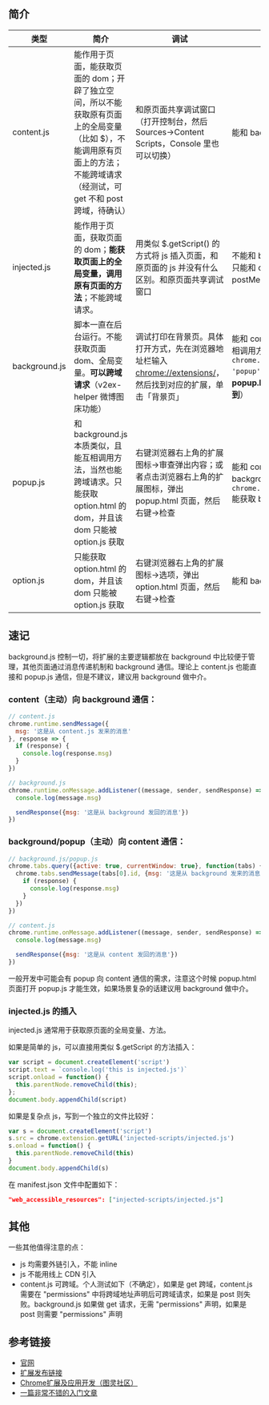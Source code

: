 ## 简介

| 类型            | 简介                                       | 调试                                       | 通信                                       |
| ------------- | ---------------------------------------- | ---------------------------------------- | ---------------------------------------- |
| content.js    | 能作用于页面，能获取页面的 dom；开辟了独立空间，所以不能获取原有页面上的全局变量（比如 $），不能调用原有页面上的方法；不能跨域请求（经测试，可 get 不和 post 跨域，待确认） | 和原页面共享调试窗口（打开控制台，然后Sources->Content Scripts，Console 里也可以切换） | 能和 background.js/popup.js 通信             |
| injected.js   | 能作用于页面，获取页面的 dom；**能获取页面上的全局变量，调用原有页面的方法**；不能跨域请求。 | 用类似 $.getScript() 的方式将 js 插入页面，和原页面的 js 并没有什么区别。和原页面共享调试窗口 | 不能和 background.js/popup.js 通信。只能和 content.js 通信（通过 postMessage API） |
| background.js | 脚本一直在后台运行。不能获取页面 dom、全局变量。**可以跨域请求**（v2ex-helper 微博图床功能） | 调试打印在背景页。具体打开方式，先在浏览器地址栏输入 <chrome://extensions/>，然后找到对应的扩展，单击「背景页」 | 能和 content.js 通信；能和 popup.js 互相调用方法（通过 ` chrome.extension.getViews({type: 'popup'})` 获取 views 数组，**此时 popup.html 页面必须打开才能被获取到**） |
| popup.js      | 和 background.js 本质类似，且能互相调用方法，当然也能跨域请求。只能获取 option.html 的 dom，并且该 dom 只能被 option.js 获取 | 右键浏览器右上角的扩展图标->审查弹出内容；或者点击浏览器右上角的扩展图标，弹出 popup.html 页面，然后右键->检查 | 能和 content.js 通信；能和 background.js 互相调用方法，通过`chrome.extension.getBackgroundPage()` 能获取 background 的 window 对象 |
| option.js     | 只能获取 option.html 的 dom，并且该 dom 只能被 option.js 获取 | 右键浏览器右上角的扩展图标->选项，弹出 option.html 页面，然后右键->检查 | 能和 background.js/popup.js 通信             |

## 速记

background.js 控制一切，将扩展的主要逻辑都放在 background 中比较便于管理，其他页面通过消息传递机制和 background 通信。理论上 content.js 也能直接和 popup.js 通信，但是不建议，建议用 background 做中介。

### content（主动）向 background 通信：

```js
// content.js
chrome.runtime.sendMessage({
  msg: '这是从 content.js 发来的消息'
}, response => {
  if (response) {
    console.log(response.msg)
  }
})
```

```js
// background.js
chrome.runtime.onMessage.addListener((message, sender, sendResponse) => {
  console.log(message.msg)

  sendResponse({msg: '这是从 background 发回的消息'})
})
```

### background/popup（主动）向 content 通信：

```js
// background.js/popup.js
chrome.tabs.query({active: true, currentWindow: true}, function(tabs) {
  chrome.tabs.sendMessage(tabs[0].id, {msg: '这是从 background 发来的消息'}, function(response) {
    if (response) {
      console.log(response.msg)
    }
  })
})  
```

```js
// content.js
chrome.runtime.onMessage.addListener((message, sender, sendResponse) => {
  console.log(message.msg)

  sendResponse({msg: '这是从 content 发回的消息'})
})
```

一般开发中可能会有 popup 向 content 通信的需求，注意这个时候 popup.html 页面打开 popup.js 才能生效，如果场景复杂的话建议用 background 做中介。

### injected.js 的插入

injected.js 通常用于获取原页面的全局变量、方法。

如果是简单的 js，可以直接用类似 $.getScript 的方法插入：

```js
var script = document.createElement('script')
script.text = `console.log('this is injected.js')`
script.onload = function() {
  this.parentNode.removeChild(this);
};
document.body.appendChild(script)
```

如果是复杂点 js，写到一个独立的文件比较好：

```js
var s = document.createElement('script')
s.src = chrome.extension.getURL('injected-scripts/injected.js')
s.onload = function() {
  this.parentNode.removeChild(this)
}
document.body.appendChild(s)
```

在 manifest.json 文件中配置如下：

```json
"web_accessible_resources": ["injected-scripts/injected.js"]
```

## 其他

一些其他值得注意的点：

- js 均需要外链引入，不能 inline
- js 不能用线上 CDN 引入
- content.js 可跨域。个人测试如下（不确定），如果是 get 跨域，content.js 需要在 "permissions" 中将跨域地址声明后可跨域请求，如果是 post 则失败。background.js 如果做 get 请求，无需 "permissions" 声明，如果是 post 则需要 "permissions" 声明

## 参考链接

- [官网](https://developer.chrome.com/extensions)
- [扩展发布链接](https://chrome.google.com/webstore/developer/dashboard)
- [Chrome扩展及应用开发（图灵社区）](http://www.ituring.com.cn/book/1421)
- [一篇非常不错的入门文章](http://www.cnblogs.com/liuxianan/p/chrome-plugin-develop.html)